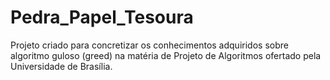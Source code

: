 # Pedra_Papel_Tesoura
Projeto criado para concretizar os conhecimentos adquiridos sobre algoritmo guloso (greed) na matéria de Projeto de Algoritmos ofertado pela Universidade de Brasília.
